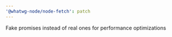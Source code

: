 ```yaml
---
'@whatwg-node/node-fetch': patch
---
```


Fake promises instead of real ones for performance optimizations
